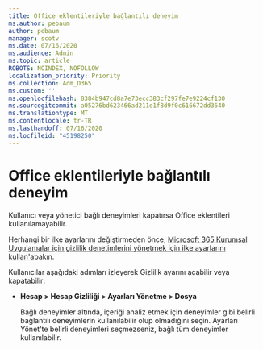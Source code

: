 ```yaml
---
title: Office eklentileriyle bağlantılı deneyim
ms.author: pebaum
author: pebaum
manager: scotv
ms.date: 07/16/2020
ms.audience: Admin
ms.topic: article
ROBOTS: NOINDEX, NOFOLLOW
localization_priority: Priority
ms.collection: Adm_O365
ms.custom: ''
ms.openlocfilehash: 8384b947cd8a7e73ecc383cf297fe7e9224cf130
ms.sourcegitcommit: a05276bd623466ad211e1f8d9f0c616672dd3640
ms.translationtype: MT
ms.contentlocale: tr-TR
ms.lasthandoff: 07/16/2020
ms.locfileid: "45198250"
---
```

# <a name="connected-experience-with-office-add-ins"></a>Office eklentileriyle bağlantılı deneyim

Kullanıcı veya yönetici bağlı deneyimleri kapatırsa Office eklentileri kullanılamayabilir.

Herhangi bir ilke ayarlarını değiştirmeden önce, [Microsoft 365 Kurumsal Uygulamalar için gizlilik denetimlerini yönetmek için ilke ayarlarını kullan'a](https://docs.microsoft.com/deployoffice/privacy/manage-privacy-controls)bakın.

Kullanıcılar aşağıdaki adımları izleyerek Gizlilik ayarını açabilir veya kapatabilir:

- **Hesap > Hesap Gizliliği > Ayarları Yönetme > Dosya** 

    Bağlı deneyimler altında, içeriği analiz etmek için deneyimler gibi belirli bağlantılı deneyimlerin kullanılabilir olup olmadığını seçin. Ayarları Yönet'te belirli deneyimleri seçmezseniz, bağlı tüm deneyimler kullanılabilir.
